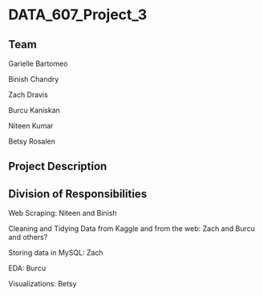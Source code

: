 # DATA_607_Project_3

## Team

Garielle Bartomeo

Binish Chandry

Zach Dravis

Burcu Kaniskan

Niteen Kumar

Betsy Rosalen

## Project Description

## Division of Responsibilities

Web Scraping: Niteen and Binish

Cleaning and Tidying Data from Kaggle and from the web: Zach and Burcu and others?

Storing data in MySQL: Zach

EDA: Burcu

Visualizations: Betsy
